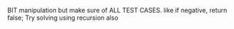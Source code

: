 BIT manipulation but make sure of ALL TEST CASES. like if negative, return false;
Try solving using recursion also